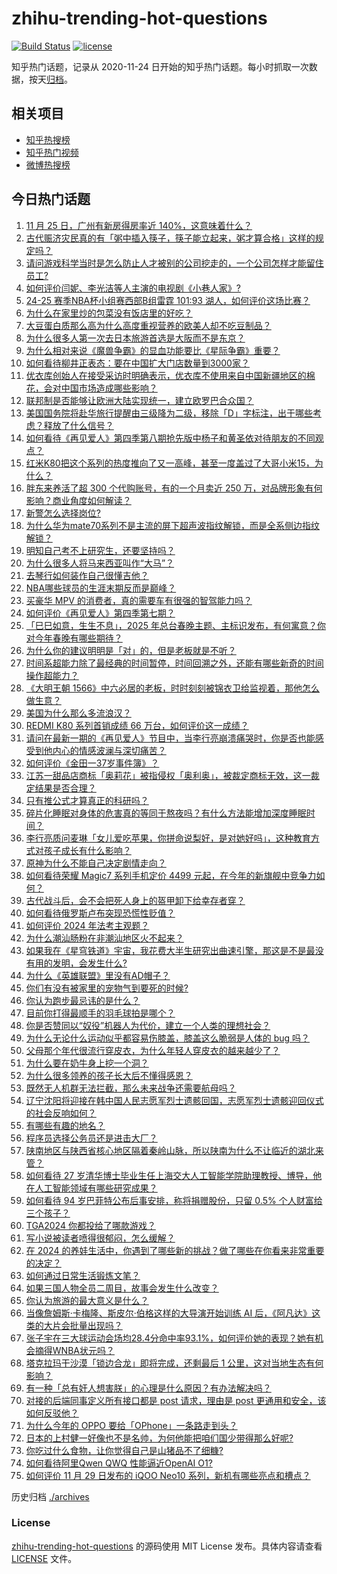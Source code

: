 # zhihu-trending-hot-questions

[![Build Status](https://github.com/justjavac/zhihu-trending-hot-questions/workflows/ci/badge.svg?branch=master)](https://github.com/justjavac/zhihu-trending-hot-questions/actions)
[![license](https://img.shields.io/github/license/justjavac/zhihu-trending-hot-questions)](https://github.com/justjavac/zhihu-trending-hot-questions/blob/master/LICENSE)

知乎热门话题，记录从 2020-11-24
日开始的知乎热门话题。每小时抓取一次数据，按天[归档](./archives)。

## 相关项目

- [知乎热搜榜](https://github.com/justjavac/zhihu-trending-top-search)
- [知乎热门视频](https://github.com/justjavac/zhihu-trending-hot-video)
- [微博热搜榜](https://github.com/justjavac/weibo-trending-hot-search)

## 今日热门话题

<!-- BEGIN -->
<!-- 最后更新时间 Sat Nov 30 2024 14:18:38 GMT+0800 (China Standard Time) -->

1. [11 月 25 日，广州有新房得房率近 140%，这意味着什么？](https://www.zhihu.com/question/5269939473)
1. [古代赈济灾民真的有「粥中插入筷子，筷子能立起来，粥才算合格」这样的规定吗？](https://www.zhihu.com/question/667304316)
1. [请问游戏科学当时是怎么防止人才被别的公司挖走的，一个公司怎样才能留住员工?](https://www.zhihu.com/question/4386515902)
1. [如何评价闫妮、李光洁等人主演的电视剧《小巷人家》?](https://www.zhihu.com/question/1128707392)
1. [24-25 赛季NBA杯小组赛西部B组雷霆 101:93 湖人，如何评价这场比赛？](https://www.zhihu.com/question/5545322453)
1. [为什么在家里炒的包菜没有饭店里的好吃？](https://www.zhihu.com/question/662567032)
1. [大豆蛋白质那么高为什么高度重视营养的欧美人却不吃豆制品？](https://www.zhihu.com/question/657545506)
1. [为什么很多人第一次去日本旅游首选是大阪而不是东京？](https://www.zhihu.com/question/326195066)
1. [为什么相对来说《魔兽争霸》的显血功能要比《星际争霸》重要？](https://www.zhihu.com/question/593289765)
1. [如何看待柳井正表态：要在中国扩大门店数量到3000家？](https://www.zhihu.com/question/5455331825)
1. [优衣库创始人在接受采访时明确表示，优衣库不使用来自中国新疆地区的棉花，会对中国市场造成哪些影响？](https://www.zhihu.com/question/5454949573)
1. [联邦制是否能够让欧洲大陆实现统一，建立欧罗巴合众国？](https://www.zhihu.com/question/4243814470)
1. [美国国务院将赴华旅行提醒由三级降为二级，移除「D」字标注，出于哪些考虑？释放了什么信号？](https://www.zhihu.com/question/5353505456)
1. [如何看待《再见爱人》第四季第八期抢先版中杨子和黄圣依对待朋友的不同观点？](https://www.zhihu.com/question/5470748188)
1. [红米K80把这个系列的热度推向了又一高峰，甚至一度盖过了大哥小米15，为什么？](https://www.zhihu.com/question/5129465832)
1. [胖东来养活了超 300 个代购账号，有的一个月卖近 250 万，对品牌形象有何影响？商业角度如何解读？](https://www.zhihu.com/question/5459136213)
1. [新警怎么选择岗位?](https://www.zhihu.com/question/662703047)
1. [为什么华为mate70系列不是主流的屏下超声波指纹解锁，而是全系侧边指纹解锁？](https://www.zhihu.com/question/5267770141)
1. [明知自己考不上研究生，还要坚持吗？](https://www.zhihu.com/question/891749717)
1. [为什么很多人将马来西亚叫作“大马”？](https://www.zhihu.com/question/23245367)
1. [去琴行如何装作自己很懂吉他？](https://www.zhihu.com/question/380338765)
1. [NBA哪些球员的生涯末期反而是巅峰？](https://www.zhihu.com/question/399531887)
1. [买豪华 MPV 的消费者，真的需要车有很强的智驾能力吗？](https://www.zhihu.com/question/5278930770)
1. [如何评价《再见爱人》第四季第七期？](https://www.zhihu.com/question/5367860589)
1. [「巳巳如意，生生不息」，2025 年总台春晚主题、主标识发布，有何寓意？你对今年春晚有哪些期待？](https://www.zhihu.com/question/5462287376)
1. [为什么你的建议明明是「对」的，但是老板就是不听？](https://www.zhihu.com/question/4876218380)
1. [时间系超能力除了最经典的时间暂停，时间回溯之外，还能有哪些新奇的时间操作超能力？](https://www.zhihu.com/question/4297448364)
1. [《大明王朝 1566》中六必居的老板，时时刻刻被锦衣卫给监视着，那他怎么做生意？](https://www.zhihu.com/question/443259905)
1. [美国为什么那么多流浪汉？](https://www.zhihu.com/question/422635151)
1. [REDMI K80 系列首销成绩 66 万台，如何评价这一成绩？](https://www.zhihu.com/question/5454987275)
1. [请问在最新一期的《再见爱人》节目中，当李行亮崩溃痛哭时，你是否也能感受到他内心的情感波澜与深切痛苦？](https://www.zhihu.com/question/5383097549)
1. [如何评价《金田一37岁事件簿》？](https://www.zhihu.com/question/266544113)
1. [江苏一甜品店商标「奥莉花」被指侵权「奥利奥」，被裁定商标无效，这一裁定结果是否合理？](https://www.zhihu.com/question/5394809395)
1. [只有推公式才算真正的科研吗？](https://www.zhihu.com/question/4960093387)
1. [碎片化睡眠对身体的危害真的等同于熬夜吗？有什么方法能增加深度睡眠时间？](https://www.zhihu.com/question/5350070955)
1. [李行亮质问麦琳「女儿爱吃苹果，你拼命说梨好，是对她好吗」，这种教育方式对孩子成长有什么影响？](https://www.zhihu.com/question/5371794004)
1. [原神为什么不能自己决定剧情走向？](https://www.zhihu.com/question/528988976)
1. [如何看待荣耀 Magic7 系列手机定价 4499 元起，在今年的新旗舰中竞争力如何？](https://www.zhihu.com/question/2605820476)
1. [古代战斗后，会不会把死人身上的盔甲卸下给幸存者穿？](https://www.zhihu.com/question/1593410232)
1. [如何看待俄罗斯卢布突现恐慌性贬值？](https://www.zhihu.com/question/5329170274)
1. [如何评价 2024 年法考主观题？](https://www.zhihu.com/question/1481708815)
1. [为什么潮汕肠粉在非潮汕地区火不起来？](https://www.zhihu.com/question/271570496)
1. [如果我在《星穹铁道》宇宙，我花费大半生研究出曲速引擎，那这是不是最没有用的发明，会发生什么?](https://www.zhihu.com/question/5367561610)
1. [为什么《英雄联盟》里没有AD帽子？](https://www.zhihu.com/question/630382600)
1. [你们有没有被家里的宠物气到要死的时候?](https://www.zhihu.com/question/350272082)
1. [你认为跑步最忌讳的是什么？](https://www.zhihu.com/question/641791126)
1. [目前你打得最顺手的羽毛球拍是哪个？](https://www.zhihu.com/question/4821161368)
1. [你是否赞同以“奴役”机器人为代价，建立一个人类的理想社会？](https://www.zhihu.com/question/4219916785)
1. [为什么无论什么运动似乎都容易伤膝盖，膝盖这么脆弱是人体的 bug 吗？](https://www.zhihu.com/question/5191238263)
1. [父母那个年代很流行穿皮衣，为什么年轻人穿皮衣的越来越少了？](https://www.zhihu.com/question/3565755877)
1. [为什么要在奶牛身上挖一个洞？](https://www.zhihu.com/question/596521307)
1. [为什么很多领养的孩子长大后不懂得感恩？](https://www.zhihu.com/question/658266461)
1. [既然无人机群无法拦截，那么未来战争还需要航母吗？](https://www.zhihu.com/question/5324478064)
1. [辽宁沈阳将迎接在韩中国人民志愿军烈士遗骸回国，志愿军烈士遗骸迎回仪式的社会反响如何？](https://www.zhihu.com/question/5377990739)
1. [有哪些有趣的地名？](https://www.zhihu.com/question/35058870)
1. [程序员选择公务员还是进击大厂？](https://www.zhihu.com/question/966705277)
1. [陕南地区与陕西省核心地区隔着秦岭山脉，所以陕南为什么不让临近的湖北来管？](https://www.zhihu.com/question/4727409644)
1. [如何看待 27 岁清华博士毕业生任上海交大人工智能学院助理教授、博导，他在人工智能领域有哪些研究成果？](https://www.zhihu.com/question/5363686320)
1. [如何看待 94 岁巴菲特公布后事安排，称将捐赠股份，只留 0.5% 个人财富给三个孩子？](https://www.zhihu.com/question/5263362213)
1. [TGA2024 你都投给了哪款游戏？](https://www.zhihu.com/question/5491810090)
1. [写小说被读者喷得很郁闷，怎么缓解？](https://www.zhihu.com/question/1184658971)
1. [在 2024 的养娃生活中，你遇到了哪些新的挑战？做了哪些在你看来非常重要的决定？](https://www.zhihu.com/question/5298502958)
1. [如何通过日常生活锻炼文笔？](https://www.zhihu.com/question/5324181488)
1. [如果三国人物全员二周目，故事会发生什么改变？](https://www.zhihu.com/question/616077450)
1. [你认为旅游的最大意义是什么？](https://www.zhihu.com/question/759183392)
1. [当像詹姆斯·卡梅隆、斯皮尔·伯格这样的大导演开始训练 AI 后，《阿凡达》这类的大片会批量出现吗？](https://www.zhihu.com/question/3582307798)
1. [张子宇在三大球运动会场均28.4分命中率93.1%，如何评价她的表现？她有机会摘得WNBA状元吗？](https://www.zhihu.com/question/5388430095)
1. [塔克拉玛干沙漠「锁边合龙」即将完成，还剩最后 1 公里，这对当地生态有何影响？](https://www.zhihu.com/question/5299433856)
1. [有一种「总有奸人想害朕」的心理是什么原因？有办法解决吗？](https://www.zhihu.com/question/4433833722)
1. [对接的后端同事定义所有接口都是 post 请求，理由是 post 更通用和安全，该如何反驳他？](https://www.zhihu.com/question/4299672066)
1. [为什么今年的 OPPO 要给「OPhone」一条路走到头？](https://www.zhihu.com/question/5381013090)
1. [日本的上村健一好像也不是名帅，为何他能把咱们国少带得那么好呢?](https://www.zhihu.com/question/2271913187)
1. [你吃过什么食物，让你觉得自己是山猪品不了细糠?](https://www.zhihu.com/question/687059373)
1. [如何看待阿里Qwen QWQ 性能逼近OpenAI O1?](https://www.zhihu.com/question/5348345965)
1. [如何评价 11 月 29 日发布的 iQOO Neo10 系列，新机有哪些亮点和槽点？](https://www.zhihu.com/question/5486008007)

<!-- END -->

历史归档 [./archives](./archives)

### License

[zhihu-trending-hot-questions](https://github.com/justjavac/zhihu-trending-hot-questions)
的源码使用 MIT License 发布。具体内容请查看 [LICENSE](./LICENSE) 文件。
